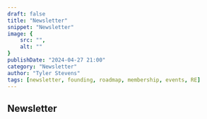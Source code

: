 ```yaml
---
draft: false
title: "Newsletter"
snippet: "Newsletter"
image: {
    src: "",
    alt: ""
}
publishDate: "2024-04-27 21:00"
category: "Newsletter"
author: "Tyler Stevens"
tags: [newsletter, founding, roadmap, membership, events, RE]
---
```

## Newsletter
